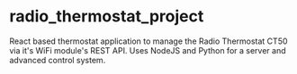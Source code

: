 # radio_thermostat_project
React based thermostat application to manage the Radio Thermostat CT50 via it's WiFi module's REST API. Uses NodeJS and Python for a server and advanced control system.
